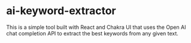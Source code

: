 # ai-keyword-extractor
This is a simple tool built with React and Chakra UI that uses the Open AI chat completion API to extract the best keywords from any given text.
